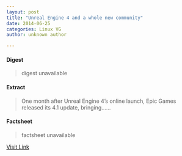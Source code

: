 ```yaml
---
layout: post
title: "Unreal Engine 4 and a whole new community"
date: 2014-06-25
categories: Linux VG
author: unknown author

---
```



#### Digest
>digest unavailable

#### Extract
>One month after Unreal Engine 4’s online launch, Epic Games released its 4.1 update, bringing......

#### Factsheet
>factsheet unavailable

[Visit Link](http://linuxgamenews.com/post/89790019367)


